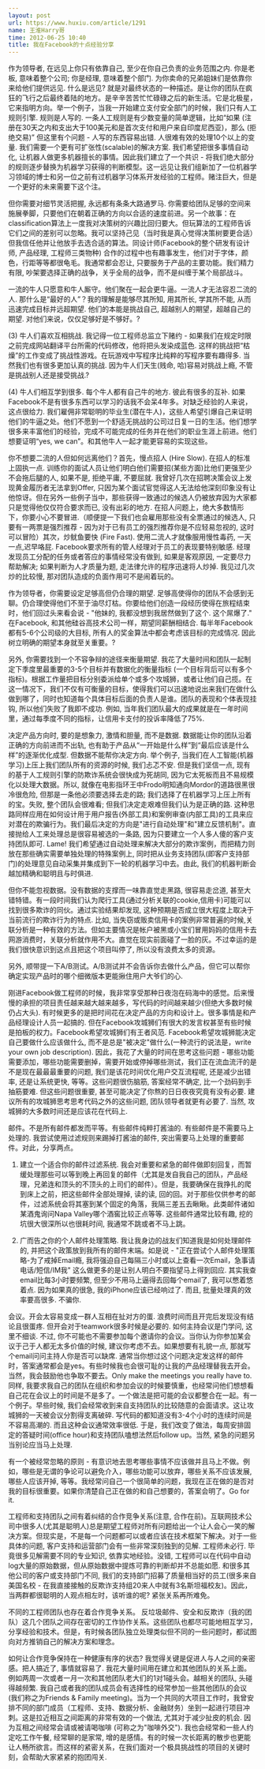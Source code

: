 ```yaml
---
layout: post
url: https://www.huxiu.com/article/1291
name: 王淮Harry哥
time: 2012-06-25 10:40
title: 我在Facebook的十点经验分享
---
```

作为领导者, 在远见上你只有依靠自己, 至少在你自己负责的业务范围之内. 你是老板, 意味着整个公司; 你是经理, 意味着整个部门. 为你卖命的兄弟姐妹们是依靠你来给他们提供远见. 什么是远见? 就是对最终状态的一种描述。是让你的团队在疯狂的飞行之后最终着陆的地方。是辛辛苦苦忙忙碌碌之后的新生活。它是北极星，它来指明方向。举一个例子，当我一开始建立支付安全部门的时候，我们只有人工规则引擎. 规则是人写的. 一条人工规则是有少数变量的简单逻辑，比如“如果 (注册在30天之内和支出大于100美元和是首次支付和用户来自印度尼西亚)，那么 (拒绝交易)” 但这里有个问题 - 人写的东西容易出错. 人很难有效的处理10个以上的变量. 我们需要一个更有可扩张性(scalable)的解决方案. 我们希望把很多事情自动化, 让机器人做更多机器擅长的事情。因此我们建立了一个共识 - 将我们绝大部分的规则逐步替换为机器学习获得的判断模型。这一远见让我们组新加了一位机器学习领域的博士和另一位之前有过机器学习体系开发经验的工程师。赌注巨大，但是一个更好的未来需要下这个注。

但你需要对细节灵活把握, 永远都有条条大路通罗马. 你需要给团队足够的空间来施展拳脚，只要他们在朝着正确的方向以合适的速度前进。另一个故事：在classification算法上一度我对决策树的兴趣比回归要大。但玩算法的工程师告诉它们之间的差别可以忽略。我可以坚持己见（当时我是真心觉得决策树要更合适）但我信任他并让他放手去选合适的算法。同设计师(Facebook的整个研发有设计师, 产品经理, 工程师三类物种) 合作的过程中也有趣事发生，他们对于字体，颜色，行距等等都很龟毛。我通常都会忍让, 只要服务于产品的主要功能。我们精力有限, 吵架要选择正确的战争，关乎全局的战争，而不是纠缠于某个局部战斗。

一流的牛人只愿意和牛人厮守。他们聚在一起会更牛逼。一流人才无法容忍二流的人. 那什么是“最好的人”？我的理解是能够尽其所知, 用其所长, 学其所不能, 从而迅速完成目标并远超期望. 他们的本能是挑战自己, 超越别人的期望，超越自己的期望. 对他们来说，仅仅足够好是不够好。?

(3) 牛人们喜欢互相挑战. 我记得一位工程师总监立下赌约 - 如果我们在规定时限之前完成网站翻译平台所需的代码修改，他将把头发染成蓝色. 这样的挑战把“枯燥”的工作变成了挑战性游戏。在玩游戏中写程序比纯粹的写程序要有趣得多. 当然我们也有很多更加认真的挑战. 因为牛人们天生(贱命, 哈)容易对挑战上瘾, 不管是挑战别人还是接受挑战.?

(4) 牛人们相互学到很多. 每个牛人都有自己牛的地方. 彼此有很多的互补. 如果Facebook不是有很多东西可以学习的话我不会呆4年多。对缺乏经验的人来说，这点很给力. 我们雇佣非常聪明的毕业生(潜在牛人)，这些人希望引爆自己来证明他们的牛逼之处。他们不愿到一个舒适无挑战的公司过日复一日的生活。他们想学很多来丰富他们的经验，完成不可能完成的任务并在他们的职业生涯上前进。他们想要证明“yes, we can”。和其他牛人一起才能更容易的实现这些。

你不想要二流的人但如何远离他们？首先，慢点招人 (Hire Slow). 在招人的标准上固执一点. 训练你的面试人员让他们明白他们需要招(某些方面)比他们更强至少不会拖后腿的人, 如果不是, 拒绝平庸, 不要屈就. 我曾好几次在招聘决策会议上发现黄金履历者无法拿到Offer, 只因为某个面试官觉得这人无法给他深刻印象没有让他惊讶。但在另外一些例子当中，那些获得一致通过的候选人仍被放弃因为大家都只是觉得他仅仅符合要求而已, 没有出彩的地方. 在招人问题上，绝大多数情形下，你要小心不要冒进.（顺便提一下我们也会雇用那些没有全票通过的候选人, 只要有一两票是强烈推荐 - 因为对于已有员工的强烈推荐你是不应轻易忽视的, 这时可以冒险）其次，炒鱿鱼要快 (Fire Fast). 使用二流人才就像服用慢性毒药, 一天一点,迟早咯屁. Facebook要求所有的管人经理对于员工的表现要特别敏感. 经理发现员工分配的任务或者答应的事情经常没有做到, 如果是客观原因, 一定要尽力帮助解决; 如果判断为人才质量为题, 走法律允许的程序迅速将人炒掉. 我见过几次炒的比较慢, 那对团队造成的负面作用可不是闹着玩的。

作为领导者，你需要设定足够高但仍合理的期望. 足够高使得你的团队不会感到无聊。仍合理使得他们不至于油尽灯枯。你要给他们创造一段经历使得在旅程结束时，他们回过头来看会说 - "他妹的, 我都没想到我居然做到了这个. 这个屌爆了." 在Facebook, 和其他硅谷高技术公司一样，期望同薪酬相结合. 每半年Facebook都有5-6个公司级的大目标, 所有人的奖金算法中都会考虑该目标的完成情况. 因此树立明确的期望本身就至关重要。?

另外, 你需要找到一个不容争辩的途径来衡量期望. 我花了大量时间和团队一起制定下季度里最重要的3-5个目标并有数据化的衡量指标 (一个目标背后可以有多个指标)。根据工作量把目标分别委派给单个或多个攻城狮，或者让他们自己揽。在这一情况下，我们不仅有可衡量的目标，使得我们可以迅速地说出来我们在做什么做到哪了，同时也知道每个具体目标后面的负责人是谁。团队的表现和个体表现挂钩, 所以他们失败了我即不成功. 例如, 当年我们团队最大的成果就是在一年时间里，通过每季度不同的指标，让信用卡支付的投诉率降低了75%.

决定产品方向时, 要的是想象力, 激情和胆量, 而不是数据. 数据能让你的团队沿着正确的方向前进而不出轨, 也有助于产品从“一开始是什么样”到“最后应该是什么样”的逐渐优化成型. 但数据不能帮你决定方向. 举个例子, 当我们在人工智能(机器学习)上压上我们团队所有的资源的时候, 我们忐忑不安. 但是我们坚信一点, 现有的基于人工规则引擎的防欺诈系统会很快成为死胡同, 因为它太死板而且不易规模化以处理大数据。所以, 就像在电影指环王中Frodo明知通向Mordor的道路很黑很冷很危险, 但那是一条他必须要选择去走的路; 我们选择了在机器学习上压上所有的宝。失败, 整个团队会很难看; 但我们决定走艰难但我们认为是正确的路. 这种思路同样应用在如何设计用于用户报告(外部工具)和案例审查(内部工具)的工具来应对潜在的欺骗行为。我们最后决定的方向是"进行自动处理"和"建立反馈机制"。直接抛给人工来处理总是很容易被选的一条路, 因为只要建立一个人多人傻的客户支持团队即可. Lame! 我们希望通过自动处理来解决大部分的欺诈案例，而把精力则放在那些确实需要单独处理的特殊案例上, 同时把从业务支持团队(即客户支持部门)的处理意见自动采集并集成到下一轮的机器学习中去。由此, 我们的机器判断会越加精确和聪明且与时俱进.

但你不能忽视数据。没有数据的支撑而一味靠直觉走黑路, 很容易走岔道, 甚至大错特错。有一段时间我们认为爬行工具(通过分析关联的cookie,信用卡)可能可以找到很多欺诈的同伙。通过实验结果却发现, 这种预期是否成立很大程度上取决于当前流行的欺诈行为的特点. 比如, 当失窃或贩卖信用卡的案例非常普遍的时候,关联分析是一种有效的方法。但如主要情况是帐户被黑或小宝们冒用妈妈的信用卡去网游消费时，关联分析就作用不大。直觉在现实前面碰了一脸的灰。不过幸运的是我们很快意识到这点且把这个项目叫停了, 所以没有浪费太多的资源。

另外, 顺带提一下A/B测试。A/B测试并不会告诉你去做什么产品，但它可以帮你确定实现产品时的哪个细微版本更能揪住用户大爷们的心.

刚进Facebook做工程师的时候，我非常享受那种日夜泡在码海中的感觉。后来慢慢的承担的项目责任越来越大越来越多，写代码的时间越来越少(但绝大多数时候仍占大头). 有时候更多的是把时间花在决定产品的方向和设计上。很多事情是和产品经理设计人员一起搞的. 但在Facebook攻城狮们有很大的发言权甚至有些时候是拍板的权力。Facebook希望攻城狮们有王者风范. Facebook希望攻城狮能决定自己要做什么应该做什么, 而不是总是"被决定"做什么(一种流行的说法是，write your own job description). 因此，我花了大量的时间在思考这些问题 - 哪些功能需要添加，哪些功能需要删掉，需要开始或停掉哪些测试，我们正在流血流汗的是不是现在最最最重要的问题, 我们是该花时间优化用户交互流程呢, 还是减少出错率, 还是让系统更快, 等等。这些问题很伤脑筋, 答案经常不确定, 比一个劲码到手抽筋要难. 但这些问题很重要, 甚至可能决定了你熬的日日夜夜究竟有没有必要. 建议所有的攻城狮思考思考代码之外的这些问题, 团队领导者就更有必要了. 当然, 攻城狮的大多数时间还是应该花在代码上.

邮件。不是所有邮件都发而平等。有些邮件纯粹打酱油的. 有些邮件是不需要马上处理的. 我尝试使用过滤规则来踢掉打酱油的邮件, 突出需要马上处理的重要邮件。对此，分享两点。

1) 建立一个适合你的邮件过滤系统. 我会对重要和紧急的邮件做即刻回复，而暂缓处理那些可以等到晚上再回复的邮件（尤其是发自我自己的团队，产品经理，兄弟连和顶头的不顶头的上司们的邮件）。但是，我要确保在我挣扎的爬到床上之前，把这些邮件全部处理掉, 读的读, 回的回。对于那些仅供参考的邮件，过滤系统会将其塞到某个固定的角落，我隔三差五去瞅瞅。此类邮件诸如某酒鬼询问Napa Valley哪个酒窖比较正点等等. 这些邮件通常比较有趣, 挖的坑很大很深所以也很耗时间, 我通常不跳或者不马上跳。

2) 广而告之你的个人邮件处理策略. 我让我身边的战友们知道我是如何处理邮件的, 并把这个政策放到我所有的邮件末端。如是说 - "正在尝试个人邮件处理策略-为了戒掉Email瘾, 我将强迫自己每隔三小时或以上查看一次Email，急事请电话/短信/IM我" 这么做更多的是让别人明白不要指望马上得到回应. 其实我查email比每3小时要频繁, 但至少不用马上逼得去回每个email了, 我可以憋着悠着点. 因为如果真的很急, 我的iPhone应该已经响过了. 而且, 批量处理真的效率要高很多. 不骗你.

会议。开会太容易变成一群人互相在扯对方的蛋. 浪费时间而且开完后发现没有结论且很蛋疼. 但开会对于teamwork很多时候是必要的. 如何主持会议是门学问, 这里不细谈. 不过, 你不可能也不需要参加每个邀请你的会议。当你认为你参加某会议于己于人都无太多价值的时候, 建议你考虑不去。如果想要有礼貌一点, 那就写个email问问主持人你是否可以缺席. 通常当你想过这个问题决定发这样的邮件时，答案通常都会是yes。有些时候我也会很可耻的让我的产品经理替我去开会。当然，我会鼓励他也争取不要去。Only make the meetings you really have to. 同样, 我要求我自己的团队在组织和参加会议的时候要慎重，也经常问他们想想看自己花在会议上的时间是不是多了。一个做法是把可能的会议都整合在一起。有一个例子。早些时候, 我们会经常收到来自支持团队的比较随意的会面请求。这让攻城狮的一天被会议分割得支离破碎. 写代码的都知道没有3-4个小时的连续时间是不容易高潮的. 而且这种会议通常效率很低. 于是，我们改变了做法，每周安排固定的答疑时间(office hour)和支持团队嗑想法然后follow up。当然, 紧急的问题另当别论应当马上处理.

有一个被经常忽略的原则 - 有意识地去思考哪些事情不应该做并且马上不做。例如，哪些是无谓的争论可以避免介入，哪些功能可以放弃，哪些关系不应该发展, 哪些人应该开掉, 等等。我经常问自己一个很简单的问题，我现在正在做的是否对我的目标很重要。如果你清楚自己正在做的和自己想要的，答案会明了。Go for it.

工程师和支持团队之间有着纠结的合作竞争关系(注意, 合作在前)。互联网技术公司中很多人(尤其是聪明人)总是期望工程师对所有问题给出一个让人会心一笑的解决方案。但现实是，不是每一个问题都可以或者应该在技术框架下解决。对于一些具体的问题, 客户支持和运营部门会有一些非常深刻独到的见解. 工程师未必行. 毕竟很多见解需要不同的专业知识, 依靠实地经验。没错, 工程师可以在代码中自动log大量的原始数据，但从原始数据中提炼可靠的判断却并不总能如愿. 和很多其他公司的客户或支持部门不同, 我们的支持部门招募了质量相当好的员工(很多来自美国名校 - 在我直接接触的反欺诈支持组20来人中就有3名斯坦福校友)。因此，当两群都很聪明的人观点相左时，该听谁的呢? 紧张关系再所难免。

不同的工程师团队也存在着合作竞争关系。 反垃圾邮件、安全和反欺诈（我的团队）这几个团队之间存在密切的工作协作关系。这些团队也都尽可能地相互学习，分享经验和技术。但是，有时候各团队独立处理类似但不同的一些问题时，都试图向对方推销自己的解决方案和理念。

如何让合作竞争保持在一种健康有序的状态? 我觉得关键是促进人与人之间的亲密感。把人搞近了, 事情就容易了. 我花大量时间用在建立和其他团队的关系上面。例如两周一次或者一月一次和其他团队老大们的1对1碰头会。越相关的团队, 头碰得越频繁. 我自己或者我的团队成员会有选择性的经常参加一些其他团队的会议 (我们称之为Friends & Family meeting)。当为一个共同的大项目工作时，我曾安排不同的部门成员（工程师、支持、数据分析、金融财务）坐到一起进行项目冲刺。这是拉近相互之间距离的非常有效的一个做法, 尤其对于减少扯皮的机会. 因为互相之间经常会请或被请喝咖啡 (可称之为"咖啡外交"). 我也会经常和一些人约定吃工作午餐, 经常聊的是家常, 增的是感情。有的时候一次长距离的散步也更能让人畅所欲言。而这样的紧密关系，在我们面对一个极具挑战性的项目的关键时刻，会帮助大家紧紧的抱团闯关.

